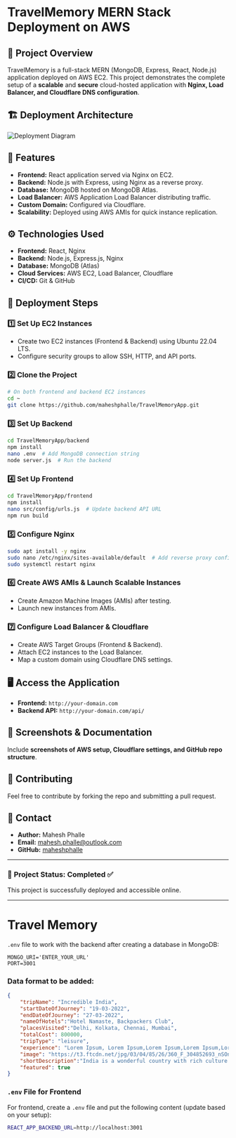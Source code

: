 # TravelMemory MERN Stack Deployment on AWS

## 📌 Project Overview
TravelMemory is a full-stack MERN (MongoDB, Express, React, Node.js) application deployed on AWS EC2. This project demonstrates the complete setup of a **scalable** and **secure** cloud-hosted application with **Nginx, Load Balancer, and Cloudflare DNS configuration**.

## 🏗 Deployment Architecture

![Deployment Diagram](deployment_diagram.png)

## 🚀 Features
- **Frontend:** React application served via Nginx on EC2.
- **Backend:** Node.js with Express, using Nginx as a reverse proxy.
- **Database:** MongoDB hosted on MongoDB Atlas.
- **Load Balancer:** AWS Application Load Balancer distributing traffic.
- **Custom Domain:** Configured via Cloudflare.
- **Scalability:** Deployed using AWS AMIs for quick instance replication.

## ⚙️ Technologies Used
- **Frontend:** React, Nginx
- **Backend:** Node.js, Express.js, Nginx
- **Database:** MongoDB (Atlas)
- **Cloud Services:** AWS EC2, Load Balancer, Cloudflare
- **CI/CD:** Git & GitHub

## 📖 Deployment Steps

### 1️⃣ **Set Up EC2 Instances**
- Create two EC2 instances (Frontend & Backend) using Ubuntu 22.04 LTS.
- Configure security groups to allow SSH, HTTP, and API ports.

### 2️⃣ **Clone the Project**
```bash
# On both frontend and backend EC2 instances
cd ~
git clone https://github.com/maheshphalle/TravelMemoryApp.git
```

### 3️⃣ **Set Up Backend**
```bash
cd TravelMemoryApp/backend
npm install
nano .env  # Add MongoDB connection string
node server.js  # Run the backend
```

### 4️⃣ **Set Up Frontend**
```bash
cd TravelMemoryApp/frontend
npm install
nano src/config/urls.js  # Update backend API URL
npm run build
```

### 5️⃣ **Configure Nginx**
```bash
sudo apt install -y nginx
sudo nano /etc/nginx/sites-available/default  # Add reverse proxy config
sudo systemctl restart nginx
```

### 6️⃣ **Create AWS AMIs & Launch Scalable Instances**
- Create Amazon Machine Images (AMIs) after testing.
- Launch new instances from AMIs.

### 7️⃣ **Configure Load Balancer & Cloudflare**
- Create AWS Target Groups (Frontend & Backend).
- Attach EC2 instances to the Load Balancer.
- Map a custom domain using Cloudflare DNS settings.

## 🖥 Access the Application
- **Frontend:** `http://your-domain.com`
- **Backend API:** `http://your-domain.com/api/`

## 📸 Screenshots & Documentation
Include **screenshots of AWS setup, Cloudflare settings, and GitHub repo structure**.

## 📝 Contributing
Feel free to contribute by forking the repo and submitting a pull request.

## 🔗 Contact
- **Author:** Mahesh Phalle
- **Email:** mahesh.phalle@outlook.com
- **GitHub:** [maheshphalle](https://github.com/maheshphalle)

---

### 🎯 **Project Status: Completed ✅**
This project is successfully deployed and accessible online.

---

# Travel Memory

`.env` file to work with the backend after creating a database in MongoDB: 

```
MONGO_URI='ENTER_YOUR_URL'
PORT=3001
```

### Data format to be added:
```json
{
    "tripName": "Incredible India",
    "startDateOfJourney": "19-03-2022",
    "endDateOfJourney": "27-03-2022",
    "nameOfHotels":"Hotel Namaste, Backpackers Club",
    "placesVisited":"Delhi, Kolkata, Chennai, Mumbai",
    "totalCost": 800000,
    "tripType": "leisure",
    "experience": "Lorem Ipsum, Lorem Ipsum,Lorem Ipsum,Lorem Ipsum,Lorem Ipsum,Lorem Ipsum,Lorem Ipsum,Lorem Ipsum,Lorem Ipsum,Lorem Ipsum,Lorem Ipsum,Lorem Ipsum,Lorem Ipsum,Lorem Ipsum,Lorem Ipsum,Lorem Ipsum,Lorem Ipsum,Lorem Ipsum,Lorem Ipsum,Lorem Ipsum,Lorem Ipsum,Lorem Ipsum,Lorem Ipsum,Lorem Ipsum,Lorem Ipsum,Lorem Ipsum,Lorem Ipsum, ",
    "image": "https://t3.ftcdn.net/jpg/03/04/85/26/360_F_304852693_nSOn9KvUgafgvZ6wM0CNaULYUa7xXBkA.jpg",
    "shortDescription":"India is a wonderful country with rich culture and good people.",
    "featured": true
}
```

### `.env` File for Frontend
For frontend, create a `.env` file and put the following content (update based on your setup):
```bash
REACT_APP_BACKEND_URL=http://localhost:3001
```
